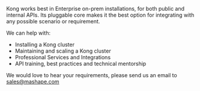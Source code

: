 Kong works best in Enterprise on-prem installations, for both public and internal APIs. Its pluggable core makes it the best option for integrating with any possible scenario or requirement.

We can help with:

* Installing a Kong cluster
* Maintaining and scaling a Kong cluster
* Professional Services and Integrations
* API training, best practices and technical mentorship

We would love to hear your requirements, please send us an email to <a href="mailto: sales@mashape.com">sales@mashape.com</a>